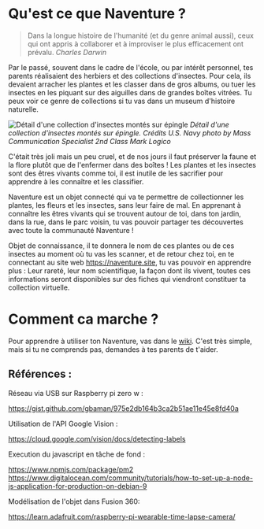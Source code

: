 # Qu'est ce que Naventure ?

> Dans la longue histoire de l'humanité (et du genre animal aussi), ceux qui ont appris à collaborer et à improviser le plus efficacement ont prévalu.
> *Charles Darwin*

Par le passé, souvent dans le cadre de l'école, ou par intérêt personnel, tes parents réalisaient des herbiers et des collections d'insectes.
Pour cela, ils devaient arracher les plantes et les classer dans de gros albums, ou tuer les insectes en les piquant sur des aiguilles dans de grandes boîtes vitrées.
Tu peux voir ce genre de collections si tu vas dans un museum d'histoire naturelle.

![Détail d'une collection d'insectes montés sur épingle](https://upload.wikimedia.org/wikipedia/commons/thumb/0/02/US_Navy_100506-N-7498L-152_Sailors_assigned_to_the_entomology_division_of_Navy_Environmental_and_Preventive_Medicine_%28NEPMU%29_6_at_Joint_Base_Pearl_Harbor-Hickam_collect_various_insects_for_study.jpg/2560px-thumbnail.jpg)
*Détail d'une collection d'insectes montés sur épingle. Crédits U.S. Navy photo by Mass Communication Specialist 2nd Class Mark Logico*

C'était très joli mais un peu cruel, et de nos jours il faut préserver la faune et la flore plutôt que de l'enfermer dans des boîtes ! Les plantes et les insectes sont des êtres vivants comme toi, il est inutile de les sacrifier pour apprendre à les connaître et les classifier.

Naventure est un objet connecté qui va te permettre de collectionner les plantes, les fleurs et les insectes, sans leur faire de mal.
En apprenant à connaître les êtres vivants qui se trouvent autour de toi, dans ton jardin, dans la rue, dans le parc voisin, tu vas pouvoir partager tes découvertes avec toute la communauté Naventure !

Objet de connaissance, il te donnera le nom de ces plantes ou de ces insectes au moment où tu vas les scanner, et de retour chez toi, en te connectant au site web https://naventure.site, tu vas pouvoir en apprendre plus :
Leur rareté, leur nom scientifique, la façon dont ils vivent, toutes ces informations seront disponibles sur des fiches qui viendront constituer ta collection virtuelle.

# Comment ca marche ?

Pour apprendre à utiliser ton Naventure, vas dans le [wiki](https://github.com/eartsupbdx/naventure/wiki/Mise-en-route).
C'est très simple, mais si tu ne comprends pas, demandes à tes parents de t'aider.

## Références :
Réseau via USB sur Raspberry pi zero w :

https://gist.github.com/gbaman/975e2db164b3ca2b51ae11e45e8fd40a

Utilisation de l'API Google Vision :

https://cloud.google.com/vision/docs/detecting-labels

Execution du javascript en tâche de fond :

https://www.npmjs.com/package/pm2
https://www.digitalocean.com/community/tutorials/how-to-set-up-a-node-js-application-for-production-on-debian-9

Modélisation de l'objet dans Fusion 360:

https://learn.adafruit.com/raspberry-pi-wearable-time-lapse-camera/
